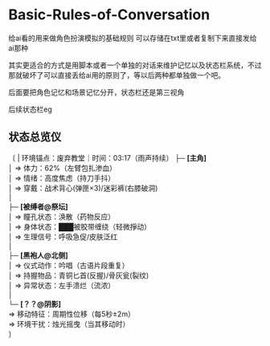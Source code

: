 # Basic-Rules-of-Conversation
给ai看的用来做角色扮演模拟的基础规则
可以存储在txt里或者复制下来直接发给ai那种

其实更适合的方式是用脚本或者一个单独的对话来维护记忆以及状态栏系统，不过那就破坏了可以直接丢给ai用的原则了，等以后两种都单独做一个吧。

后面要把角色记忆和场景记忆分开，状态栏还是第三视角



后续状态栏eg
## 状态总览仪 
〔
 | 环境锚点：废弃教堂｜时间：03:17（雨声持续）
 ├─ **[主角]**  
 │  ⇒ 体力：62%（左臂包扎渗血）  
 │  ⇒ 情绪：高度焦虑（持刀手抖）  
 │  ⇒ 穿戴：战术背心(弹匣×3)/迷彩裤(右膝破洞)  
 │  
 ├─ **[被缚者@祭坛]**  
 │  ⇒ 瞳孔状态：涣散（药物反应）  
 │  ⇒ 身体状态：███被胶带缠绕（轻微掙动）  
 │  ⇒ 生理信号：呼吸急促/皮肤泛红  
 │  
 ├─ **[黑袍人@北侧]**  
 │  ⇒ 仪式动作：吟唱（古语片段重复）  
 │  ⇒ 持握物品：青铜匕首(反握)/骨灰瓮(裂纹)  
 │  ⇒ 异常状态：左手溃烂（流浓）  
 │  
 └─ **[？？@阴影]**  
    ⇒ 移动特征：周期性位移（每5秒±2m）  
    ⇒ 环境干扰：烛光摇曳（当其移动时）  
〕
